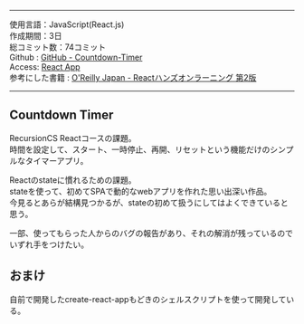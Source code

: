 
---  

使用言語：JavaScript(React.js)  
作成期間：3日  
総コミット数：74コミット  
Github : [GitHub - Countdown-Timer](https://github.com/kip2/Countdown-Timer)  
Access: [React App](https://kip2.github.io/Countdown-Timer/)  
参考にした書籍 : [O'Reilly Japan - Reactハンズオンラーニング 第2版](https://www.oreilly.co.jp//books/9784873119380/)  

---  

## Countdown Timer  

RecursionCS Reactコースの課題。  
時間を設定して、スタート、一時停止、再開、リセットという機能だけのシンプルなタイマーアプリ。  

Reactのstateに慣れるための課題。  
stateを使って、初めてSPAで動的なwebアプリを作れた思い出深い作品。  
今見るとあらが結構見つかるが、stateの初めて扱うにしてはよくできていると思う。  

一部、使ってもらった人からのバグの報告があり、それの解消が残っているのでいずれ手をつけたい。  

## おまけ  

自前で開発したcreate-react-appもどきのシェルスクリプトを使って開発している。  
